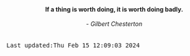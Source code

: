 
<div align="center"><b><span>If a thing is worth doing, it is worth doing badly.</span></b><br><br><i> - Gilbert Chesterton</i></div>
<br><br><kbd>Last updated:Thu Feb 15 12:09:03 2024</kbd>